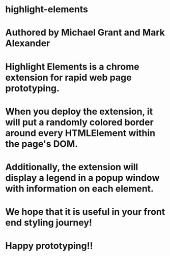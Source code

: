 # highlight-elements
#
# Authored by Michael Grant and Mark Alexander
#
# Highlight Elements is a chrome extension for rapid web page prototyping.
# When you deploy the extension, it will put a randomly colored border around every HTMLElement within the page's DOM.
# Additionally, the extension will display a legend in a popup window with information on each element.
# We hope that it is useful in your front end styling journey!
# Happy prototyping!!